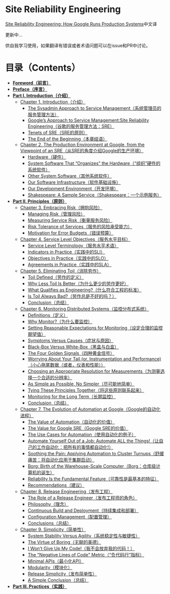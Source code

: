 # Site Reliability Engineering

[Site Reliability Engineering: How Google Runs Production Systems](https://ebooksss.oss-cn-beijing.aliyuncs.com/google%20SRE.pdf)中文译

更新中...

供自我学习使用，如果翻译有错误或者术语问题可以在issue和PR中讨论。

# **目录（Contents）**

* **[Foreword（前言）](./src/foreword.md)**
* **[Preface（序言）](./src/preface.md)**
* **[Part I. Introduction（介绍）](./src/part-1/introduction.md)**
  * [Chapter 1. Introduction（介绍）](./src/part-1/chapter-01/introduction.md)
    * [The Sysadmin Approach to Service Management（系统管理员的服务管理方法）](./src/part-1/chapter-01/the_sysadmin_approach_to_service_management.md)
    * [Google’s Approach to Service Management:Site Reliability Engineering（谷歌的服务管理方法：SRE）](./src/part-1/chapter-01/google's_approach_to_service_management_site_reliability_engineering.md)
    * [Tenets of SRE（SRE的原则）](./src/part-1/chapter-01/tenets_of_sre.md)
    * [The End of the Beginning（本章结语）](./src/part-1/chapter-01/the_end_of_the_beginning.md)
  * [Chapter 2. The Production Environment at Google, from the Viewpoint of an SRE（从SRE的角度介绍Google的生产环境）](./src/part-1/chapter-02/the_production_environment_at_google_from_the_viewpoint_of_an_sre.md)
    * [Hardware（硬件）](./src/part-1/chapter-02/hardware.md)
    * [System Software That “Organizes” the Hardware（“组织”硬件的系统软件）](./src/part-1/chapter-02/system_software_that_"organizes"_the_hardware.md)
    * [Other System Software（其他系统软件）](./src/part-1/chapter-02/other_system_software.md)
    * [Our Software Infrastructure（软件基础设施）](./src/part-1/chapter-02/our_software_infra.md)
    * [Our Development Environment（开发环境）](./src/part-1/chapter-02/our_development_env.md)
    * [Shakespeare: A Sample Service（Shakespeare：一个示例服务）](./src/part-1/chapter-02/shakespare_a_simple_service.md)
* **[Part II. Principles（原则）](./src/part-2/principles.md)**
  * [Chapter 3. Embracing Risk（拥抱风险）](./src/part-2/chapter-03/embracing_risk.md)
    * [Managing Risk（管理风险）](./src/part-2/chapter-03/managing_risk.md)
    * [Measuring Service Risk（衡量服务风险）](./src/part-2/chapter-03/measuring_service_risk.md)
    * [Risk Tolerance of Services（服务的风险承受能力）](./src/part-2/chapter-03/risk_tolerance_of_services.md)
    * [Motivation for Error Budgets（错误预算）](./src/part-2/chapter-03/motivation_for_error_budgets.md)
  * [Chapter 4. Service Level Objectives（服务水平目标）](./src/part-2/chapter-04/service_level_objectives.md)
    * [Service Level Terminology（服务水平术语）](./src/part-2/chapter-04/service_level_terminology.md)
    * [Indicators in Practice（实践中的SLI）](./src/part-2/chapter-04/indicators_in_practice.md)
    * [Objectives in Practice（实践中的SLO）](./src/part-2/chapter-04/objectives_in_practice.md)
    * [Agreements in Practice（实践中的SLA）](./src/part-2/chapter-04/agreements_in_practice.md)
  * [Chapter 5. Eliminating Toil（消除劳作）](./src/part-2/chapter-05/eliminating_toil.md)
    * [Toil Defined（劳作的定义）](./src/part-2/chapter-05/toil_defined.md)
    * [Why Less Toil Is Better（为什么更少的劳作更好）](./src/part-2/chapter-05/why_less_toil_is_better.md)
    * [What Qualifies as Engineering?（什么符合工程的标准）](./src/part-2/chapter-05/what_qualifies_as_engineering.md)
    * [Is Toil Always Bad?（劳作总是不好的吗？）](./src/part-2/chapter-05/is_toil_always_bad.md)
    * [Conclusion（总结）](./src/part-2/chapter-05/conclusion.md)
  * [Chapter 6. Monitoring Distributed Systems（监控分布式系统）](./src/part-2/chapter-06/monitoring_distributed_systems.md)
    * [Definitions（定义）](./src/part-2/chapter-06/definitions.md)
    * [Why Monitor?（为什么要监控）](./src/part-2/chapter-06/why_monitor.md)
    * [Setting Reasonable Expectations for Monitoring（设定合理的监控期望值）](./src/part-2/chapter-06/setting_reasonable_expectations_for_monitoring.md)
    * [Symptoms Versus Causes（症状与原因）](./src/part-2/chapter-06/symptoms_versus_causes.md)
    * [Black-Box Versus White-Box（黑盒与白盒）](./src/part-2/chapter-06/black-box_versus_white-box.md)
    * [The Four Golden Signals（四种黄金信号）](./src/part-2/chapter-06/the_four_golden_signals.md)
    * [Worrying About Your Tail (or, Instrumentation and Performance)（小心拖尾数据（或者，仪表和性能））](./src/part-2/chapter-06/worrying_about_your_tail.md)
    * [Choosing an Appropriate Resolution for Measurements（为测量选择一个合适的分辨率）](./src/part-2/chapter-06/choosing_an_appropriate_resolution_for_measurements.md)
    * [As Simple as Possible, No Simpler（尽可能地简单）](./src/part-2/chapter-06/as_simple_as_possible.md)
    * [Tying These Principles Together（将这些原则联系起来）](./src/part-2/chapter-06/tying_these_principles_together.md)
    * [Monitoring for the Long Term（长期监控）](./src/part-2/chapter-06/monitoring_for_the_long_term.md)
    * [Conclusion（总结）](./src/part-2/chapter-06/conclusion.md)
  * [Chapter 7. The Evolution of Automation at Google（Google的自动化进程）](./src/part-2/chapter-07/the_evolution_of_automation_at_google.md)
    * [The Value of Automation（自动化的价值）](./src/part-2/chapter-07/the_value_of_automation.md)
    * [The Value for Google SRE（Google SRE的价值）](./src/part-2/chapter-07/the_value_of_google_sre.md)
    * [The Use Cases for Automation（使用自动化的例子）](./src/part-2/chapter-07/the_use_cases_for_automation.md)
    * [Automate Yourself Out of a Job: Automate ALL the Things!（让自己的工作自动化：把所有的事情都自动化!）](./src/part-2/chapter-07/automate_yourself_out_of_a_job.md)
    * [Soothing the Pain: Applying Automation to Cluster Turnups（舒缓痛苦：将自动化应用于集群启动）](./src/part-2/chapter-07/soothing_the_pain.md)
    * [Borg: Birth of the Warehouse-Scale Computer（Borg：仓库级计算机的诞生）](./src/part-2/chapter-07/borg.md)
    * [Reliability Is the Fundamental Feature（可靠性是最基本的特征）](./src/part-2/chapter-07/reliability_is_the_fundamental_feature.md)
    * [Recommendations（建议）](./src/part-2/chapter-07/recommendations.md)
  * [Chapter 8. Release Engineering（发布工程）](./src/part-2/chapter-08/release_engineering.md)
    * [The Role of a Release Engineer（发布工程师的角色）](./src/part-2/chapter-08/the_role_of_a_release_engineer.md)
    * [Philosophy（理念）](./src/part-2/chapter-08/philosophy.md)
    * [Continuous Build and Deployment（持续集成和部署）](./src/part-2/chapter-08/continuous_build_and_deployment.md)
    * [Configuration Management（配置管理）](./src/part-2/chapter-08/configuration_management.md)
    * [Conclusions（总结）](./src/part-2/chapter-08/conclusions.md)
  * [Chapter 9. Simplicity（简单性）](./src/part-2/chapter-09/simplicity.md)
    * [System Stability Versus Agility（系统稳定性与敏捷性）](./src/part-2/chapter-09/system_stability_versus_agility.md)
    * [The Virtue of Boring（无聊的美德）](./src/part-2/chapter-09/the_virtue_of_boring.md)
    * [I Won’t Give Up My Code!（我不会放弃我的代码！）](./src/part-2/chapter-09/i_wont_give_up_my_code.md)
    * [The "Negative Lines of Code" Metric（“负代码行”指标）](./src/part-2/chapter-09/the_negative_lines_of_code_metric.md)
    * [Minimal APIs（最小化API）](./src/part-2/chapter-09/minimal_apis.md)
    * [Modularity（模块化）](./src/part-2/chapter-09/modularity.md)
    * [Release Simplicity（发布简单性）](./src/part-2/chapter-09/release_simplicity.md)
    * [A Simple Conclusion（总结）](./src/part-2/chapter-09/a_simple_conclusion.md)
* **[Part III. Practices（实践）](./src/part-3/practices.md)**
